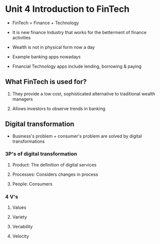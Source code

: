 # Unit 4 Introduction to FinTech

* FinTech = Finance + Technology

* It is new finance Industry that works for the betterment of finance activities

* Wealth is not in physical form now a day

* Example banking apps nowadays

* Financial Technology apps include lending, borrowing & paying

## What FinTech is used for?

1. They provide a low cost, sophisticated alternative to traditional wealth managers

2. Allows investors to observe trends in banking

## Digital transformation

* Business's problem + consumer's problem are solved by digital transformations

### 3P's of digital transformation

1. Product: The definition of digital services

2. Processes: Considers changes in process

3. People: Consumers

### 4 V's

1. Values

2. Variety

3. Veriability

4. Velocity
